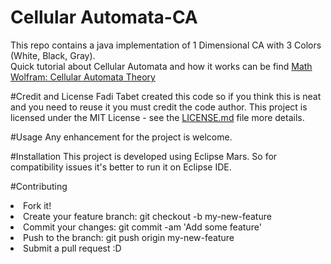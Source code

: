 # Cellular Automata-CA
This repo contains a java implementation of 1 Dimensional CA with 3 Colors (White, Black, Gray).<br/>
Quick tutorial about Cellular Automata and how it works can be find <a target="_blank" href="http://mathworld.wolfram.com/CellularAutomaton.html">Math Wolfram: Cellular Automata Theory</a>

#Credit and License
Fadi Tabet created this code so if you think this is neat and you need to reuse it you must credit the code author.
This project is licensed under the MIT License - see the <a href="https://github.com/tabet-f/CellularAutomata-CA/blob/master/LICENSE.md">LICENSE.md</a> file more details. 

#Usage
Any enhancement for the project is welcome. 

#Installation
This project is developed using Eclipse Mars. So for compatibility issues it's better to run it on Eclipse IDE.

#Contributing
<li>Fork it!</li>
<li>Create your feature branch: git checkout -b my-new-feature</li>
<li>Commit your changes: git commit -am 'Add some feature'</li>
<li>Push to the branch: git push origin my-new-feature</li>
<li>Submit a pull request :D</li>

